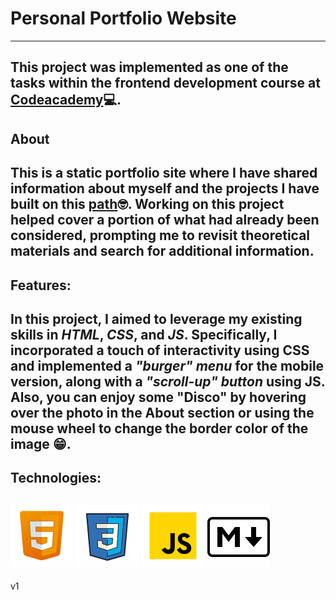 ﻿# Personal Portfolio Website
---
This project was implemented as one of the tasks within the frontend development course at [Codeacademy](https://www.codecademy.com/career-journey/front-end-engineer)&#128187;. 
---
## About
This is a static portfolio site where I have shared information about myself and the projects I have built on this [path](https://www.codecademy.com/career-journey/front-end-engineer)&#129299;. Working on this project helped cover a portion of what had already been considered, prompting me to revisit theoretical materials and search for additional information.
---
## Features:
In this project, I aimed to leverage my existing skills in *HTML*, *CSS*, and *JS*. Specifically, I incorporated a touch of interactivity using CSS and implemented a *"burger" menu* for the mobile version, along with a *"scroll-up" button* using JS. Also, you can enjoy some "Disco" by hovering over the photo in the About section or using the mouse wheel to change the border color of the image &#128513;.
---
## Technologies: 
![HTML5](./resources/images/icons/icons8-html-100.png) ![CSS](./resources/images/icons/icons8-css3-100.png) ![JavaScript](./resources/images/icons/icons8-js-100.png) ![Image](./resources/images/icons/icons8-markdown-100.png)
---
v1